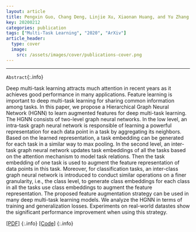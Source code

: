 ```yaml
---
layout: article
title: Pengxin Guo, Chang Deng, Linjie Xu, Xiaonan Huang, and Yu Zhang. Deep Multi-Task Augmented Feature Learning via Hierarchical Graph Neural Network. arXiv:2002.04813, 2020.
key: 20200212
categories: publication
tags: ["Multi-Task Learning", "2020", "ArXiv"]
article_header:
  type: cover
  image:
    src: /assets/images/cover/publications-cover.png
---
```




<div class="article__content" markdown="1">

---
`Abstract`{:.info}

Deep multi-task learning attracts much attention in recent years as it achieves good performance in many applications. Feature learning is important to deep multi-task learning for sharing common information among tasks. In this paper, we propose a Hierarchical Graph Neural Network (HGNN) to learn augmented features for deep multi-task learning. The HGNN consists of two-level graph neural networks. In the low level, an intra-task graph neural network is responsible of learning a powerful representation for each data point in a task by aggregating its neighbors. Based on the learned representation, a task embedding can be generated for each task in a similar way to max pooling. In the second level, an inter-task graph neural network updates task embeddings of all the tasks based on the attention mechanism to model task relations. Then the task embedding of one task is used to augment the feature representation of data points in this task. Moreover, for classification tasks, an inter-class graph neural network is introduced to conduct similar operations on a finer granularity, i.e., the class level, to generate class embeddings for each class in all the tasks use class embeddings to augment the feature representation. The proposed feature augmentation strategy can be used in many deep multi-task learning models. We analyze the HGNN in terms of training and generalization losses. Experiments on real-world datastes show the significant performance improvement when using this strategy. 

<!--more-->

[\[PDF\]](https://arxiv.org/abs/2002.04813)
{:.info}
[\[Code\]](https://arxiv.org/abs/2002.04813)
{:.info}

</div>